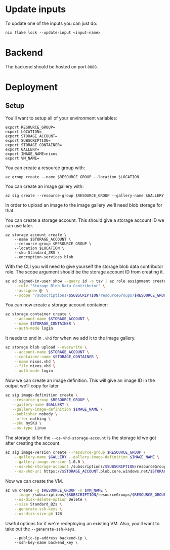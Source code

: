 # Update inputs
To update one of the inputs you can just do:
```
nix flake lock --update-input <input-name>
```

# Backend
The backend should be hosted on port `8080`.

# Deployment
## Setup
You'll want to setup all of your environment variables:
```
export RESOURCE_GROUP=
export LOCATION=
export STORAGE_ACCOUNT=
export SUBSCRIPTION=
export STORAGE_CONTAINER=
export GALLERY=
export IMAGE_NAME=nixos
export VM_NAME=
```

You can create a resource group with:
```
az group create --name $RESOURCE_GROUP --location $LOCATION
```

You can create an image gallery with:
```
az sig create --resource-group $RESOURCE_GROUP --gallery-name $GALLERY
```

In order to upload an image to the image gallery we'll need blob storage for
that.

You can create a storage account. This should give a storage account ID we can
use later.
```
az storage account create \
    --name $STORAGE_ACCOUNT \
    --resource-group $RESOURCE_GROUP \
    --location $LOCATION \
    --sku Standard_ZRS \
    --encryption-services blob
```

With the CLI you will need to give yourself the storage blob data contributor
role. The scope argument should be the storage account ID from creating it.
```sh
az ad signed-in-user show --query id -o tsv | az role assignment create \
    --role "Storage Blob Data Contributor" \
    --assignee @- \
    --scope "/subscriptions/$SUBSCRIPTION/resourceGroups/$RESOURCE_GROUP/providers/Microsoft.Storage/storageAccounts/$STORAGE_ACCOUNT"
```

You can now create a storage account container:
```sh
az storage container create \
    --account-name $STORAGE_ACCOUNT \
    --name $STORAGE_CONTAINER \
    --auth-mode login
```

It needs to end in `.vhd` for when we add it to the image gallery.
```sh
az storage blob upload --overwrite \
    --account-name $STORAGE_ACCOUNT \
    --container-name $STORAGE_CONTAINER \
    --name nixos.vhd \
    --file nixos.vhd \
    --auth-mode login
```

Now we can create an image definition. This will give an image ID in the output
we'll copy for later.
```sh
az sig image-definition create \
   --resource-group $RESOURCE_GROUP \
   --gallery-name $GALLERY \
   --gallery-image-definition $IMAGE_NAME \
   --publisher nobody \
   --offer nothing \
   --sku mySKU \
   --os-type Linux
```

The storage id for the `--os-vhd-storage-account` is the storage id we got after
creating the account.
```sh
az sig image-version create --resource-group $RESOURCE_GROUP \
    --gallery-name $GALLERY --gallery-image-definition $IMAGE_NAME \
    --gallery-image-version 1.0.0 \
    --os-vhd-storage-account /subscriptions/$SUBSCRIPTION/resourceGroups/$RESOURCE_GROUP/providers/Microsoft.Storage/storageAccounts/$STORAGE_ACCOUNT \
    --os-vhd-uri https://$STORAGE_ACCOUNT.blob.core.windows.net/$STORAGE_CONTAINER/nixos.vhd
```

Now we can create the VM.
```sh
az vm create -g $RESOURCE_GROUP -n $VM_NAME \
    --image /subscriptions/$SUBSCRIPTION/resourceGroups/$RESOURCE_GROUP/providers/Microsoft.Compute/galleries/$GALLERY/images/$IMAGE_NAME \
    --os-disk-delete-option Delete \
    --size Standard_B2s \
    --generate-ssh-keys \
    --os-disk-size-gb 128
```

Useful options for if we're redeploying an existing VM. Also, you'll want to
take out the `--generate-ssh-keys`.
```
    --public-ip-address backend-ip \
    --ssh-key-name backend_key \
```
